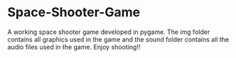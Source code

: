 # Space-Shooter-Game

A working space shooter game developed in pygame. The img folder contains all graphics used in the game and the sound folder contains all the audio files used in the game.
Enjoy shooting!!
